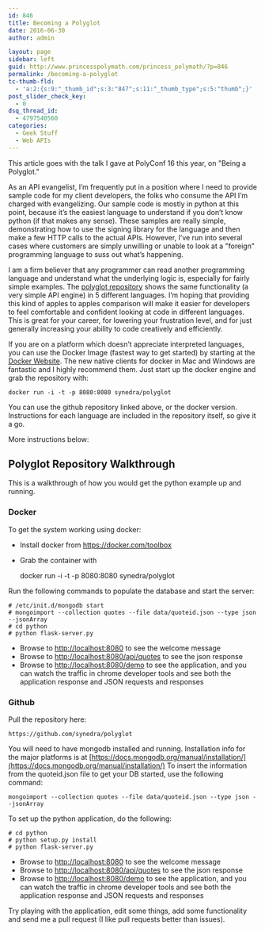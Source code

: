 ```yaml
---
id: 846
title: Becoming a Polyglot
date: 2016-06-30	
author: admin

layout: page
sidebar: left
guid: http://www.princesspolymath.com/princess_polymath/?p=846
permalink: /becoming-a-polyglot
tc-thumb-fld:
  - 'a:2:{s:9:"_thumb_id";s:3:"847";s:11:"_thumb_type";s:5:"thumb";}'
post_slider_check_key:
  - 0
dsq_thread_id:
  - 4797540560
categories:
  - Geek Stuff
  - Web APIs
---
```

This article goes with the talk I gave at PolyConf 16 this year, on "Being a Polyglot."

As an API evangelist, I&#8217;m frequently put in a position where I need to provide sample code for my client developers, the folks who consume the API I&#8217;m charged with evangelizing.  Our sample code is mostly in python at this point, because it&#8217;s the easiest language to understand if you don&#8217;t know python (if that makes any sense). These samples are really simple, demonstrating how to use the signing library for the language and then make a few HTTP calls to the actual APIs.  However, I&#8217;ve run into several cases where customers are simply unwilling or unable to look at a "foreign" programming language to suss out what&#8217;s happening.  

I am a firm believer that any programmer can read another programming language and understand what the underlying logic is, especially for fairly simple examples.  The [polyglot repository](https://github.com/synedra/polyglot) shows the same functionality (a very simple API engine) in 5 different languages.  I&#8217;m hoping that providing this kind of apples to apples comparison will make it easier for developers to feel comfortable and confident looking at code in different languages.  This is great for your career, for lowering your frustration level, and for just generally increasing your ability to code creatively and efficiently.

If you are on a platform which doesn&#8217;t appreciate interpreted languages, you can use the Docker Image (fastest way to get started) by starting at the [Docker Website](https://www.docker.com).  The new native clients for docker in Mac and Windows are fantastic and I highly recommend them.  Just start up the docker engine and grab the repository with:

    docker run -i -t -p 8080:8080 synedra/polyglot

You can use the github repository linked above, or the docker version.  Instructions for each language are included in the repository itself, so give it a go.  

More instructions below:

## Polyglot Repository Walkthrough

This is a walkthrough of how you would get the python example up and running.

### Docker

To get the system working using docker:
* Install docker from https://docker.com/toolbox
* Grab the container with 

    docker run -i -t -p 8080:8080 synedra/polyglot

Run the following commands to populate the database and start the server:

    # /etc/init.d/mongodb start
    # mongoimport --collection quotes --file data/quoteid.json --type json --jsonArray
    # cd python
    # python flask-server.py

* Browse to [http://localhost:8080](http://localhost:8080) to see the welcome message
* Browse to [http://localhost:8080/api/quotes](http://localhost:8080/api/quotes) to see the json response
* Browse to [http://localhost:8080/demo](http://localhost:8080/demo) to see the application, and you can watch the traffic in chrome developer tools and see both the application response and JSON requests and responses

### Github
Pull the repository here:

    https://github.com/synedra/polyglot

You will need to have mongodb installed and running. Installation info for the major platforms is at [https://docs.mongodb.org/manual/installation/](https://docs.mongodb.org/manual/installation/)
To insert the information from the quoteid.json file to get your DB started, use the following command:

    mongoimport --collection quotes --file data/quoteid.json --type json --jsonArray 

To set up the python application, do the following:

    # cd python
    # python setup.py install
    # python flask-server.py


* Browse to [http://localhost:8080](http://localhost:8080) to see the welcome message
* Browse to [http://localhost:8080/api/quotes](http://localhost:8080/api/quotes) to see the json response
* Browse to [http://localhost:8080/demo](http://localhost:8080/demo) to see the application, and you can watch the traffic in chrome developer tools and see both the application response and JSON requests and responses

Try playing with the application, edit some things, add some functionality and send me a pull request (I like pull requests better than issues).
